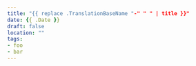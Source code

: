 ```yaml
---
title: "{{ replace .TranslationBaseName "-" " " | title }}"
date: {{ .Date }}
draft: false
location: ""
tags:
- foo
- bar
---
```


![]()
